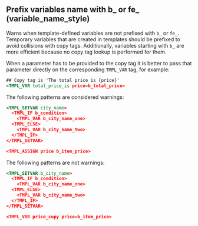 ## Prefix variables name with b_ or fe_ (variable_name_style)

Warns when template-defined variables are not prefixed with `b_` or `fe_`.
Temporary variables that are created in templates should be prefixed to avoid
collisions with copy tags. Additionally, variables starting with `b_` are more
efficient because no copy tag lookup is performed for them.

When a parameter has to be provided to the copy tag it is better to pass that
parameter directly on the corresponding `TMPL_VAR` tag, for example:

```xml
## Copy tag is 'The total price is {price}'
<TMPL_VAR total_price_is price=b_total_price>
```

The following patterns are considered warnings:

```xml
<TMPL_SETVAR city_name>
  <TMPL_IF b_condition>
    <TMPL_VAR b_city_name_one>
  <TMPL_ELSE>
    <TMPL_VAR b_city_name_two>
  </TMPL_IF>
</TMPL_SETVAR>

<TMPL_ASSIGN price b_item_price>
```

The following patterns are not warnings:

```xml
<TMPL_SETVAR b_city_name>
  <TMPL_IF b_condition>
    <TMPL_VAR b_city_name_one>
  <TMPL_ELSE>
    <TMPL_VAR b_city_name_two>
  </TMPL_IF>
</TMPL_SETVAR>

<TMPL_VAR price_copy price=b_item_price>
```
